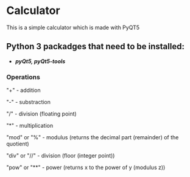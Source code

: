 # Calculator

This is a simple calculator which is made with PyQT5

Python 3 packadges that need to be installed:
-----------------------------------
- ***pyQt5, pyQt5-tools***


### Operations
"+" - addition

"-" - substraction

"/" - division (floating point)

"*" - multiplication

"mod" or "%" - modulus (returns the decimal part (remainder) of the quotient)

"div" or "//" - division (floor (integer point))

"pow" or "**" - power (returns x to the power of y (modulus z))
